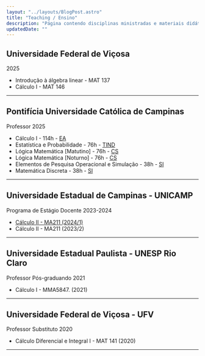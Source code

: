 ```yaml
---
layout: "../layouts/BlogPost.astro"
title: "Teaching / Ensino"
description: "Página contendo disciplinas ministradas e materiais didáticos relacionados"
updatedDate: ""
---
```


##  Universidade Federal de Viçosa
2025
- Introdução à álgebra linear - MAT 137
- Cálculo I - MAT 146
___
## Pontifícia Universidade Católica de Campinas
Professor 2025
- Cálculo I - 114h - [EA](https://www.puc-campinas.edu.br/graduacao/engenharia-agronomica/)
- Estatística e Probabilidade - 76h - [TIND](https://www.puc-campinas.edu.br/graduacao/tecnologia-da-informacao-para-negocios-digitais/)
- Lógica Matemática [Matutino] - 76h - [CS](https://www.puc-campinas.edu.br/graduacao/ciberseguranca/)
- Lógica Matemática [Noturno] - 76h - [CS](https://www.puc-campinas.edu.br/graduacao/ciberseguranca/)
- Elementos de Pesquisa Operacional e Simulação - 38h - [SI](https://www.puc-campinas.edu.br/graduacao/sistemas-de-informacao/)
- Matemática Discreta - 38h - [SI](https://www.puc-campinas.edu.br/graduacao/sistemas-de-informacao/)
___

## Universidade Estadual de Campinas - UNICAMP
Programa de Estágio Docente 2023-2024
- [Cálculo II - MA211 (2024/1)](/ped) 
- Cálculo II - MA211 (2023/2)
___

## Universidade Estadual Paulista - UNESP Rio Claro
Professor Pós-graduando 2021
- Cálculo I - MMA5847. (2021)
___
## Universidade Federal de Viçosa - UFV
Professor Substituto 2020
- Cálculo Diferencial e Integral I - MAT 141 (2020)
___
